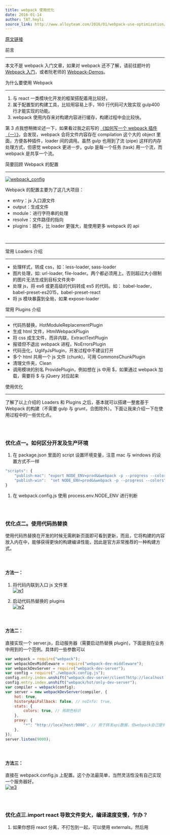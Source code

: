 ```yaml
---
title: webpack 使用优化
date: 2016-01-14
author: TAT.heyli
source_link: http://www.alloyteam.com/2016/01/webpack-use-optimization/
---
```


<!-- {% raw %} - for jekyll -->

[原文链接](https://github.com/lcxfs1991/blog/issues/2)

前言  

* * *

本文不是 webpack 入门文章，如果对 webpack 还不了解，请前往题叶的 [Webpack 入门](http://segmentfault.com/a/1190000002551952)，或者阮老师的 [Webpack-Demos](https://github.com/ruanyf/webpack-demos)。

为什么要使用 Webpack  

* * *

1.  与 react 一类模块化开发的框架搭配着用比较好。
2.  属于配置型的构建工具，比较用容易上手，160 行代码可大致实现 gulp400 行才能实现的功能。
3.  webpack 使用内存来对构建内容进行缓存，构建过程中会比较快。

第 3 点我想稍微论述一下，如果看过我之前写的 [《如何写一个 webpack 插件（一）》](https://github.com/lcxfs1991/blog/issues/1)，会发现，webpack 会将文件内容存在 compilation 这个大的 object 里面，方便各种插件，loader 间的调用。虽然 gulp 也用到了流 (pipe) 这样的内存处理方式，但感觉 webpack 更进一步。gulp 是每一个任务 (task) 用一个流，而 webpack 是共享一个流。

简要回顾 Webpack 的配置  

* * *

[![webpack_config](https://cloud.githubusercontent.com/assets/3348398/12219566/59f04c1e-b784-11e5-93b5-9301333f0e22.png)](https://cloud.githubusercontent.com/assets/3348398/12219566/59f04c1e-b784-11e5-93b5-9301333f0e22.png)

Webpack 的配置主要为了这几大项目：

-   entry：js 入口源文件
-   output：生成文件
-   module：进行字符串的处理
-   resolve：文件路径的指向
-   plugins：插件，比 loader 更强大，能使用更多 webpack 的 api

   

* * *

常用 Loaders 介绍  

* * *

-   处理样式，转成 css，如：less-loader, sass-loader
-   图片处理，如: url-loader, file-loader。两个都必须用上。否则超过大小限制的图片无法生成到目标文件夹中
-   处理 js，将 es6 或更高级的代码转成 es5 的代码。如： babel-loader，babel-preset-es2015，babel-preset-react
-   将 js 模块暴露到全局，如果 expose-loader

常用 Plugins 介绍  

* * *

-   代码热替换，HotModuleReplacementPlugin
-   生成 html 文件，HtmlWebpackPlugin
-   将 css 成生文件，而非内联，ExtractTextPlugin
-   报错但不退出 webpack 进程，NoErrorsPlugin
-   代码丑化，UglifyJsPlugin，开发过程中不建议打开
-   多个 html 共用一个 js 文件 (chunk)，可用 CommonsChunkPlugin
-   清理文件夹，Clean
-   调用模块的别名 ProvidePlugin，例如想在 js 中用 $，如果通过 webpack 加载，需要将 $ 与 jQuery 对应起来

使用优化  

* * *

了解了以上介绍的 Loaders 和 Plugins 之后，基本就可以搭建一整套基于 Webpack 的构建（不需要 gulp 与 grunt，合图除外）。下面让我来介绍一下在使用过程中的一些优化点。

###  

### 优化点一。如何区分开发及生产环境

1.  在 package.json 里面的 script 设置环境变量，注意 mac 与 windows 的设置方式不一样

```javascript
"scripts": {
    "publish-mac": "export NODE_ENV=prod&&webpack -p --progress --colors",
    "publish-win":  "set NODE_ENV=prod&&webpack -p --progress --colors"
}
```

1.  在 webpack.config.js 使用 process.env.NODE_ENV 进行判断

###  

### 优化点二。使用代码热替换

使用代码热替换在开发的时候无需刷新页面即可看到更新，而且，它将构建的内容放入内在中，能够获得更快的构建编译性能，因此是官方非常推荐的一种构建方式。

####  

#### 方法一：

1. 将代码内联到入口 js 文件里   
[![w1](https://cloud.githubusercontent.com/assets/3348398/12219594/40d8b65c-b785-11e5-82f2-5557084605dc.png)](https://cloud.githubusercontent.com/assets/3348398/12219594/40d8b65c-b785-11e5-82f2-5557084605dc.png)

2. 启动代码热替换的 plugins  
[![w2](https://cloud.githubusercontent.com/assets/3348398/12219596/4a3acafa-b785-11e5-9836-0d0617c81d58.png)](https://cloud.githubusercontent.com/assets/3348398/12219596/4a3acafa-b785-11e5-9836-0d0617c81d58.png)

####  

#### 方法二：

直接实现一个 server.js，启动服务器（需要启动热替换 plugin)，下面是我在业务中用到的一个范例。具体的一些参数可以

```javascript
var webpack = require("webpack");
var webpackDevMiddleware = require("webpack-dev-middleware");
var webpackDevServer = require("webpack-dev-server");
var config = require("./webpack.config.js");
config.entry.index.unshift("webpack-dev-server/client?http://localhost:9000"); // 将执替换js内联进去
config.entry.index.unshift("webpack/hot/only-dev-server");
var compiler = webpack(config);
var server = new webpackDevServer(compiler, {
    hot: true,
    historyApiFallback: false, // noInfo: true,
    stats: {
        colors: true, // 用颜色标识
    },
    proxy: {
        "*": "http://localhost:9000", // 用于转发api数据，但webpack自己提供的并不太好用
    },
});
server.listen(9000);
```

####  

#### 方法三：

直接在 webpack.config.js 上配置。这个办法最简单，当然灵活性没有自己实现一个服务器好。  
[![w3](https://cloud.githubusercontent.com/assets/3348398/12219636/b46bef20-b786-11e5-9116-3481c8f06e95.png)](https://cloud.githubusercontent.com/assets/3348398/12219636/b46bef20-b786-11e5-9116-3481c8f06e95.png)

###  

### 优化点三.import react 导致文件变大，编译速度变慢，乍办？

1.  如果你想将 react 分离，不打包到一起，可以使用 externals。然后用<script> 单独将 react 引入  
    [![w1](https://cloud.githubusercontent.com/assets/3348398/12219645/57e0e98a-b787-11e5-8cd1-59f2190669d8.png)](https://cloud.githubusercontent.com/assets/3348398/12219645/57e0e98a-b787-11e5-8cd1-59f2190669d8.png)
2.  如果不介意将 react 打包到一起，请在 alias 中直接指向 react 的文件。可以提高 webpack 搜索的速度。准备部署上线时记得将换成 react.min，能减少文件大小 (减少约 600kb)  
    [![w2](https://cloud.githubusercontent.com/assets/3348398/12219647/64904914-b787-11e5-9736-8199c7f6a064.png)](https://cloud.githubusercontent.com/assets/3348398/12219647/64904914-b787-11e5-9736-8199c7f6a064.png)
3.  使用 module.noParse 针对单独的 react.min.js 这类没有依赖的模块，速度会更快。

###  

### 优化点四。将模块暴露到全局

如果想将 report 数据上报组件放到全局，有两种办法：

#### 方法一：

在 loader 里使 expose 将 report 暴露到全局，然后就可以直接使用 report 进行上报

    {
        test: path.join(config.path.src, '/js/common/report'),
        loader: 'expose?report'
    },

#### 方法二：

如果想用 R 直接代表 report，除了要用 expose loader 之外，还需要用 ProvidePlugin 帮助，指向 report，这样在代码中直接用 R.tdw， R.monitor 这样就可以


<!-- {% endraw %} - for jekyll -->